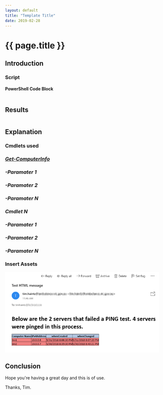 ```yaml
---
layout: default
title: "Template Title"
date: 2019-02-28
---
```

# {{ page.title }}

## Introduction

### Script

#### PowerShell Code Block

```powershell

```

## Results

```powershell

```

## Explanation

### Cmdlets used

### *[Get-ComputerInfo](https://docs.microsoft.com/en-us/powershell/module/microsoft.powershell.management/get-computerinfo?view=powershell-6)*

### *-Paramater 1*

### *-Paramater 2*

### *-Paramater N*

### *Cmdlet N*

### *-Paramater 1*

### *-Paramater 2*

### *-Paramater N*

### Insert Assets

![Name of Image](/assets/20180531/HTML-EmailAsFile.png)

## Conclusion

Hope you're having a great day and this is of use.

Thanks, Tim.
